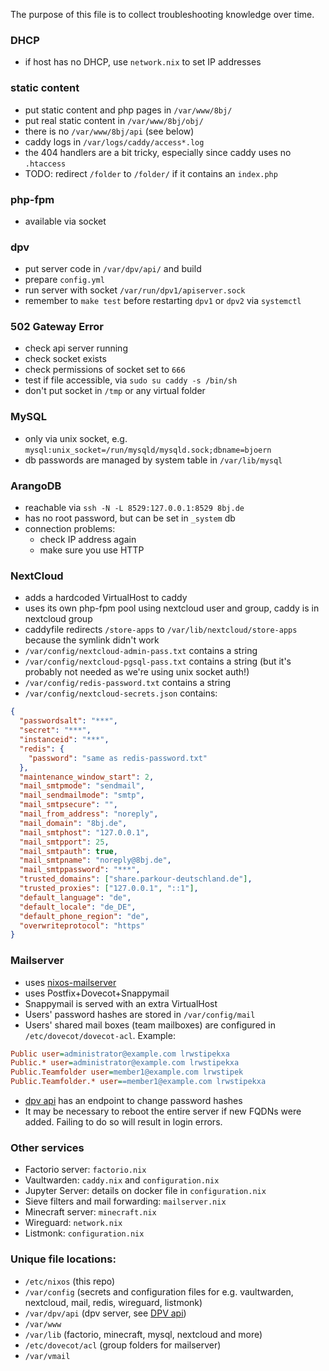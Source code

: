 The purpose of this file is to collect troubleshooting knowledge over time.

### DHCP
- if host has no DHCP, use `network.nix` to set IP addresses

### static content
- put static content and php pages in `/var/www/8bj/`
- put real static content in `/var/www/8bj/obj/`
- there is no `/var/www/8bj/api` (see below)
- caddy logs in `/var/logs/caddy/access*.log`
- the 404 handlers are a bit tricky, especially since caddy uses no `.htaccess`
- TODO: redirect `/folder` to `/folder/` if it contains an `index.php`

### php-fpm
- available via socket

### dpv
- put server code in `/var/dpv/api/` and build
- prepare `config.yml`
- run server with socket `/var/run/dpv1/apiserver.sock`
- remember to `make test` before restarting `dpv1` or `dpv2` via `systemctl`

### 502 Gateway Error
- check api server running
- check socket exists
- check permissions of socket set to `666`
- test if file accessible, via `sudo su caddy -s /bin/sh`
- don't put socket in `/tmp` or any virtual folder

### MySQL
- only via unix socket, e.g. `mysql:unix_socket=/run/mysqld/mysqld.sock;dbname=bjoern`
- db passwords are managed by system table in `/var/lib/mysql`

### ArangoDB
- reachable via `ssh -N -L 8529:127.0.0.1:8529 8bj.de`
- has no root password, but can be set in `_system` db
- connection problems:
  - check IP address again
  - make sure you use HTTP

### NextCloud
- adds a hardcoded VirtualHost to caddy
- uses its own php-fpm pool using nextcloud user and group, caddy is in nextcloud group
- caddyfile redirects `/store-apps` to `/var/lib/nextcloud/store-apps` because the symlink didn't work
- `/var/config/nextcloud-admin-pass.txt` contains a string
- `/var/config/nextcloud-pgsql-pass.txt` contains a string (but it's probably not needed as we're using unix socket auth!)
- `/var/config/redis-password.txt` contains a string
- `/var/config/nextcloud-secrets.json` contains:
```json
{
  "passwordsalt": "***",
  "secret": "***",
  "instanceid": "***",
  "redis": {
    "password": "same as redis-password.txt"
  },
  "maintenance_window_start": 2,
  "mail_smtpmode": "sendmail",
  "mail_sendmailmode": "smtp",
  "mail_smtpsecure": "",
  "mail_from_address": "noreply",
  "mail_domain": "8bj.de",
  "mail_smtphost": "127.0.0.1",
  "mail_smtpport": 25,
  "mail_smtpauth": true,
  "mail_smtpname": "noreply@8bj.de",
  "mail_smtppassword": "***",
  "trusted_domains": ["share.parkour-deutschland.de"],
  "trusted_proxies": ["127.0.0.1", "::1"],
  "default_language": "de",
  "default_locale": "de_DE",
  "default_phone_region": "de",
  "overwriteprotocol": "https"
}
```

### Mailserver
- uses [nixos-mailserver](https://gitlab.com/simple-nixos-mailserver/nixos-mailserver)
- uses Postfix+Dovecot+Snappymail
- Snappymail is served with an extra VirtualHost
- Users' password hashes are stored in `/var/config/mail`
- Users' shared mail boxes (team mailboxes) are configured in `/etc/dovecot/dovecot-acl`. Example:
```ini
Public user=administrator@example.com lrwstipekxa
Public.* user=administrator@example.com lrwstipekxa
Public.Teamfolder user=member1@example.com lrwstipek
Public.Teamfolder.* user==member1@example.com lrwstipekxa
```
- [dpv api](https://github.com/parkour-de/api) has an endpoint to change password hashes
- It may be necessary to reboot the entire server if new FQDNs were added. Failing to do so will result in login errors.

### Other services

- Factorio server: `factorio.nix`
- Vaultwarden: `caddy.nix` and `configuration.nix`
- Jupyter Server: details on docker file in `configuration.nix`
- Sieve filters and mail forwarding: `mailserver.nix`
- Minecraft server: `minecraft.nix`
- Wireguard: `network.nix`
- Listmonk: `configuration.nix`

### Unique file locations:

- `/etc/nixos` (this repo)
- `/var/config` (secrets and configuration files for e.g. vaultwarden, nextcloud, mail, redis, wireguard, listmonk)
- `/var/dpv/api` (dpv server, see [DPV api](github.com/parkour-de/api))
- `/var/www`
- `/var/lib` (factorio, minecraft, mysql, nextcloud and more)
- `/etc/dovecot/acl` (group folders for mailserver)
- `/var/vmail`
